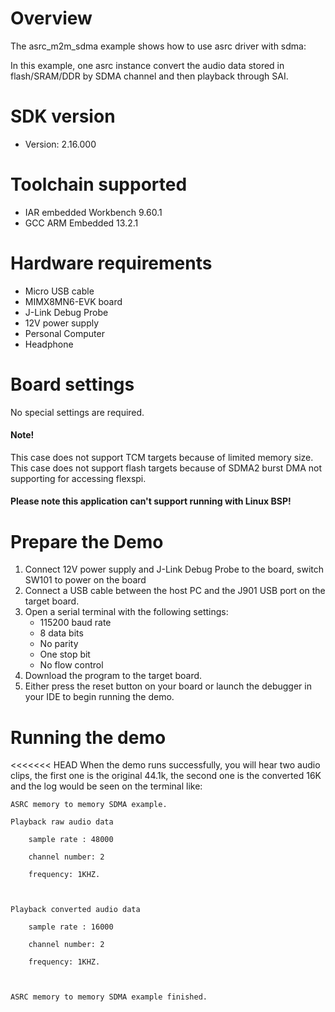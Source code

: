 Overview
========

The asrc_m2m_sdma example shows how to use asrc driver with sdma:

In this example, one asrc instance convert the audio data stored in flash/SRAM/DDR by SDMA channel and then playback through SAI.


SDK version
===========
- Version: 2.16.000

Toolchain supported
===================
- IAR embedded Workbench  9.60.1
- GCC ARM Embedded  13.2.1

Hardware requirements
=====================
- Micro USB cable
- MIMX8MN6-EVK board
- J-Link Debug Probe
- 12V power supply
- Personal Computer
- Headphone

Board settings
==============
No special settings are required.

#### Note! ####
This case does not support TCM targets because of limited memory size.
This case does not support flash targets because of SDMA2 burst DMA not supporting for accessing flexspi.

#### Please note this application can't support running with Linux BSP! ####

Prepare the Demo
================
1.  Connect 12V power supply and J-Link Debug Probe to the board, switch SW101 to power on the board
2.  Connect a USB cable between the host PC and the J901 USB port on the target board.
3.  Open a serial terminal with the following settings:
    - 115200 baud rate
    - 8 data bits
    - No parity
    - One stop bit
    - No flow control
4.  Download the program to the target board.
5.  Either press the reset button on your board or launch the debugger in your IDE to begin running the demo.

Running the demo
================
<<<<<<< HEAD
When the demo runs successfully, you will hear two audio clips, the first one is the original 44.1k, the second one is the converted 16K and the log would be seen on the terminal like:

~~~~~~~~~~~~~~~~~~~
ASRC memory to memory SDMA example.

Playback raw audio data

    sample rate : 48000

    channel number: 2

    frequency: 1KHZ.



Playback converted audio data

    sample rate : 16000

    channel number: 2

    frequency: 1KHZ.



ASRC memory to memory SDMA example finished.
 ~~~~~~~~~~~~~~~~~~~


